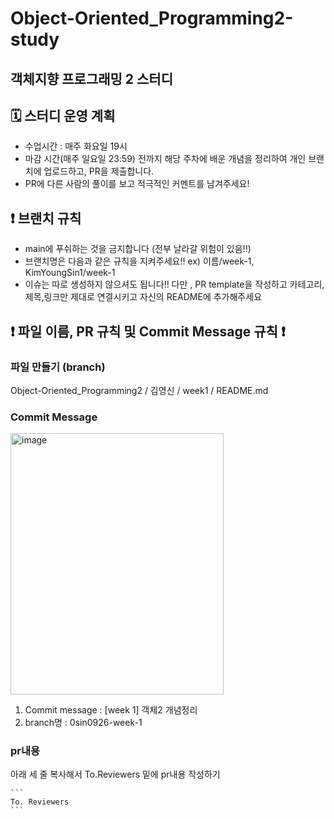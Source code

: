 # Object-Oriented_Programming2-study
## 객체지향 프로그래밍 2 스터디


## 🗓️ 스터디 운영 계획
- 수업시간 : 매주 화요일 19시
- 마감 시간(매주 일요일 23:59) 전까지 해당 주차에 배운 개념을 정리하여 개인 브랜치에 업로드하고, PR을 제출합니다. 
- PR에 다른 사람의 풀이를 보고 적극적인 커멘트를 남겨주세요!


## ❗️ 브랜치 규칙 
- main에 푸쉬하는 것을 금지합니다 (전부 날라갈 위험이 있음!!)
- 브랜치명은 다음과 같은 규칙을 지켜주세요!! ex) 이름/week-1, KimYoungSin1/week-1  
- 이슈는 따로 생성하지 않으셔도 됩니다!! 다만 , PR template을 작성하고 카테고리,제목,링크만 제대로 연결시키고 자신의 README에 추가해주세요
  
## ❗️ 파일 이름, PR 규칙 및 Commit Message 규칙 ❗️
### 파일 만들기 (branch)
Object-Oriented_Programming2 / 김영신 / week1 / README.md

### Commit Message
<img width="341" height="418" alt="image" src="https://github.com/user-attachments/assets/5772e19a-be3b-4cb0-b4ae-2bd72c577fe2" />

1. Commit message : [week 1] 객체2 개념정리
2. branch명 : 0sin0926-week-1

### pr내용
아래 세 줄 복사해서 To.Reviewers 밑에 pr내용 작성하기

`````
```
To. Reviewers
```
`````


